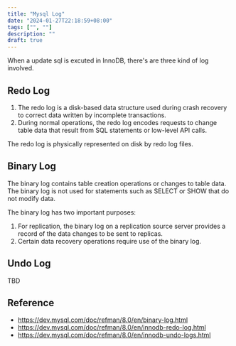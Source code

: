 ```yaml
---
title: "Mysql Log"
date: "2024-01-27T22:18:59+08:00"
tags: ["", ""]
description: ""
draft: true
---
```


When a update sql is excuted in InnoDB, there's are three kind of log involved.


## Redo Log
1. The redo log is a disk-based data structure used during crash recovery to correct data written by incomplete transactions. 
2. During normal operations, the redo log encodes requests to change table data that result from SQL statements or low-level API calls.



The redo log is physically represented on disk by redo log files. 

## Binary Log
The binary log contains table creation operations or changes to table data. The binary log is not used for statements such as SELECT or SHOW that do not modify data. 

The binary log has two important purposes:
1. For replication, the binary log on a replication source server provides a record of the data changes to be sent to replicas.
2. Certain data recovery operations require use of the binary log. 

## Undo Log
TBD


## Reference
- https://dev.mysql.com/doc/refman/8.0/en/binary-log.html
- https://dev.mysql.com/doc/refman/8.0/en/innodb-redo-log.html
- https://dev.mysql.com/doc/refman/8.0/en/innodb-undo-logs.html
